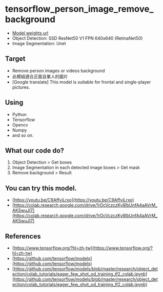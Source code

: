 # tensorflow_person_image_remove_background

*   [Model weights url](https://drive.google.com/drive/folders/1wU1Np8thAQ5qBpwmUTCcIWpS9772Nror?usp=sharing)
*   Object Detection: SSD ResNet50 V1 FPN 640x640 (RetinaNet50)
*   Image Segmentation: Unet

## Target

*   Remove person images or videos background
*   此模組適合正面且單人的圖片
*   [Google translate] This model is suitable for frontal and single-player pictures.

## Using

*   Python
*   Tensorflow
*   Opencv
*   Numpy
*   and so on.

## What our code do?

1. Object Detection > Get boxes
2. Image Segmentation in each detected image boxes > Get mask
3. Remove background > Result

## You can try this model.

*   [https://youtu.be/C9AffviLrxo](https://youtu.be/C9AffviLrxo)
*   [https://colab.research.google.com/drive/1rDcVczczKy8IbUnfA4aAVrM_AKSwuJl7](https://colab.research.google.com/drive/1rDcVczczKy8IbUnfA4aAVrM_AKSwuJl7)

## References

*   [https://www.tensorflow.org/?hl=zh-tw](https://www.tensorflow.org/?hl=zh-tw)
*   [https://github.com/tensorflow/models](https://github.com/tensorflow/models)
*   [https://github.com/tensorflow/models/blob/master/research/object_detection/colab_tutorials/eager_few_shot_od_training_tf2_colab.ipynb](https://github.com/tensorflow/models/blob/master/research/object_detection/colab_tutorials/eager_few_shot_od_training_tf2_colab.ipynb)
